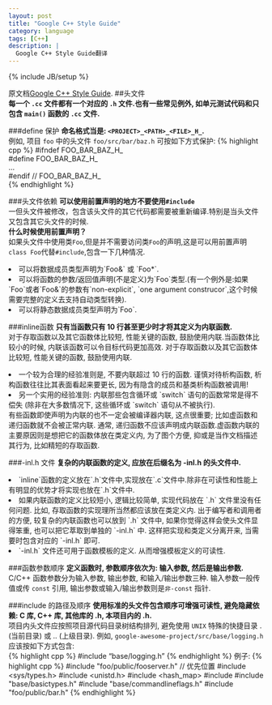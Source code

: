 ```yaml
---
layout: post
title: "Google C++ Style Guide"
category: language 
tags: [C++]
description: |
  Google C++ Style Guide翻译
---
```

{% include JB/setup %}

原文档[Google C++ Style Guide](http://google-styleguide.googlecode.com/svn/trunk/cppguide.xml). 
##头文件  
**每一个 `.cc` 文件都有一个对应的 `.h` 文件.也有一些常见例外, 如单元测试代码和只包含 `main()` 函数的 `.cc` 文件.**    

###define 保护
**命名格式当是: `<PROJECT>_<PATH>_<FILE>_H_`.**  
例如, 项目 `foo` 中的头文件 `foo/src/bar/baz.h` 可按如下方式保护:
{% highlight cpp %}
    #ifndef FOO_BAR_BAZ_H_  
    #define FOO_BAR_BAZ_H_  
    …  
    #endif // FOO_BAR_BAZ_H_  
{% endhighlight %}

###头文件依赖
**可以使用前置声明的地方不要使用`#include`**  
一但头文件被修改，包含该头文件的其它代码都需要被重新编译.特别是当头文件又包含其它头文件的时候.  
**什么时候使用前置声明？**  
如果头文件中使用类`Foo`,但是并不需要访问类`Foo`的声明,这是可以用前置声明`class Foo`代替`#include`,包含一下几种情况.   
<li>可以将数据成员类型声明为`Foo&` 或 `Foo*`.</li>
<li>可以将函数的参数/返回值声明(不是定义)为`Foo`类型.(有一个例外是:如果`Foo`或者`Foo&`的参数有`non-explicit`, 
`one argument construcor`,这个时候需要完整的定义去支持自动类型转换).</li> 
<li>可以将静态数据成员类型声明为`Foo`.</li>

###inline函数
**只有当函数只有 10 行甚至更少时才将其定义为内联函数.**  
对于存取函数以及其它函数体比较短, 性能关键的函数, 鼓励使用内联.当函数体比较小的时候, 内联该函数可以令目标代码更加高效. 对于存取函数以及其它函数体比较短, 性能关键的函数, 鼓励使用内联.  
<li>一个较为合理的经验准则是, 不要内联超过 10 行的函数. 谨慎对待析构函数, 析构函数往往比其表面看起来要更长, 因为有隐含的成员和基类析构函数被调用!</li>
<li>另一个实用的经验准则: 内联那些包含循环或 `switch` 语句的函数常常是得不偿失 (除非在大多数情况下, 这些循环或 `switch` 语句从不被执行).</li>
有些函数即使声明为内联的也不一定会被编译器内联, 这点很重要; 比如虚函数和递归函数就不会被正常内联. 通常, 递归函数不应该声明成内联函数.虚函数内联的主要原因则是想把它的函数体放在类定义内, 为了图个方便, 抑或是当作文档描述其行为, 比如精短的存取函数.  

###-inl.h 文件
**复杂的内联函数的定义, 应放在后缀名为 -inl.h 的头文件中.**  
<li>`inline`函数的定义放在`.h`文件中,实现放在`.c`文件中.除非在可读性和性能上有明显的优势才将实现也放在`.h`文件中.</li>
<li>如果内联函数的定义比较短小, 逻辑比较简单, 实现代码放在 `.h` 文件里没有任何问题. 比如, 存取函数的实现理所当然都应该放在类定义内. 出于编写者和调用者的方便, 较复杂的内联函数也可以放到 `.h` 文件中, 如果你觉得这样会使头文件显得笨重, 也可以把它萃取到单独的 `-inl.h` 中. 这样把实现和类定义分离开来, 当需要时包含对应的 `-inl.h` 即可.</li>
<li>`-inl.h` 文件还可用于函数模板的定义. 从而增强模板定义的可读性.</li>

###函数参数顺序
**定义函数时, 参数顺序依次为: 输入参数, 然后是输出参数.**  
C/C++ 函数参数分为输入参数, 输出参数, 和输入/输出参数三种. 输入参数一般传值或传 `const` 引用, 输出参数或输入/输出参数则是`非-const` 指针.   

###include 的路径及顺序
**使用标准的头文件包含顺序可增强可读性, 避免隐藏依赖: C 库, C++ 库, 其他库的 .h, 本项目内的 .h.**  
项目内头文件应按照项目源代码目录树结构排列, 避免使用 `UNIX` 特殊的快捷目录 . (当前目录) 或 .. (上级目录). 例如, `google-awesome-project/src/base/logging.h` 应该按如下方式包含:  
{% highlight cpp %}
    #include “base/logging.h”
{% endhighlight %}
例子:
{% highlight cpp %}
    #include "foo/public/fooserver.h" // 优先位置
    #include <sys/types.h>
    #include <unistd.h>
    #include <hash_map>
    #include <vector>
    #include "base/basictypes.h"
    #include "base/commandlineflags.h"
    #include "foo/public/bar.h"
{% endhighlight %}


